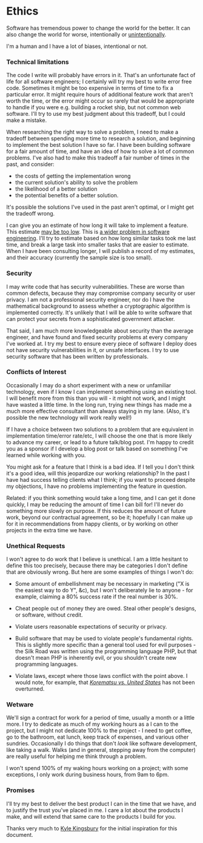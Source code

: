 # Ethics

Software has tremendous power to change the world for the better. It can also
change the world for worse, intentionally or [unintentionally][life-or-death].

I'm a human and I have a lot of biases, intentional or not.

### Technical limitations

The code I write will probably have errors in it. That's an unfortunate fact
of life for all software engineers; I certainly will try my best to write
error free code. Sometimes it might be too expensive in terms of time to fix a
particular error. It might require hours of additional feature work that aren't
worth the time, or the error might occur so rarely that would be appropriate to
handle if you were e.g. building a rocket ship, but not common web software.
I'll try to use my best judgment about this tradeoff, but I could make a
mistake.

When researching the right way to solve a problem, I need to make a tradeoff
between spending more time to research a solution, and beginning to implement
the best solution I have so far. I have been building software for a fair
amount of time, and have an idea of how to solve a lot of common problems. I've
also had to make this tradeoff a fair number of times in the past, and consider:

- the costs of getting the implementation wrong
- the current solution's ability to solve the problem
- the likelihood of a better solution
- the potential benefits of a better solution.

It's possible the solutions I've used in the past aren't optimal, or I might
get the tradeoff wrong.

I can give you an estimate of how long it will take to implement a feature.
This estimate [may be too low][estimate]. This is [a wider problem in software
engineering][estimation-problem]. I'll try to estimate based on how long
similar tasks took me last time, and break a large task into smaller tasks that
are easier to estimate. When I have been consulting longer, I will publish a
record of my estimates, and their accuracy (currently the sample size is too
small).

### Security

I may write code that has security vulnerabilities. These are worse than common
defects, because they may compromise company security or user privacy. I am not
a professional security engineer, nor do I have the mathematical background
to assess whether a cryptographic algorithm is implemented correctly. It's
unlikely that I will be able to write software that can protect your secrets
from a sophisticated government attacker.

That said, I am much more knowledgeable about security than the average
engineer, and have found and fixed security problems at every company I've
worked at. I try my best to ensure every piece of software I deploy does not
have security vulnerabilities in it, or unsafe interfaces. I try to use
security software that has been written by professionals.

### Conflicts of Interest

Occasionally I may do a short experiment with a new or unfamiliar technology,
even if I know I can implement something using an existing tool. I will benefit
more from this than you will - it might not work, and I might have wasted
a little time. In the long run, trying new things has made me a much more
effective consultant than always staying in my lane. (Also, it's possible the
new technology will work really well!)

If I have a choice between two solutions to a problem that are equivalent in
implementation time/error rate/etc, I will choose the one that is more likely
to advance my career, or lead to a future talk/blog post. I'm happy to credit
you as a sponsor if I develop a blog post or talk based on something I've
learned while working with you.

You might ask for a feature that I think is a bad idea. If I tell you I don't
think it's a good idea, will this jeopardize our working relationship? In the
past I have had success telling clients what I think; if you want to proceed
despite my objections, I have no problems implementing the feature in question.

Related: if you think something would take a long time, and I can get it done
quickly, I may be reducing the amount of time I can bill for! I'll never do
something more slowly on purpose. If this reduces the amount of future work,
beyond our contractual agreement, so be it; hopefully I can make up for it in
recommendations from happy clients, or by working on other projects in the
extra time we have.

### Unethical Requests

I won't agree to do work that I believe is unethical. I am a little hesitant to
define this too precisely, because there may be categories I don't define that
are obviously wrong. But here are some examples of things I won't do:

- Some amount of embellishment may be necessary in marketing ("X is the easiest
way to do Y", &c), but I won't deliberately lie to anyone - for example,
claiming a 80% success rate if the real number is 30%.

- Cheat people out of money they are owed. Steal other people's designs, or
software, without credit.

- Violate users reasonable expectations of security or privacy.

- Build software that may be used to violate people's fundamental rights. This
is slightly more specific than a general tool used for evil purposes - the Silk
Road was written using the programming language PHP, but that doesn't mean
PHP is inherently evil, or you shouldn't create new programming languages.

- Violate laws, except where those laws conflict with the point above. I would
note, for example, that [*Korematsu vs. United States*][korematsu] has not been
overturned.

### Wetware

We'll sign a contract for work for a period of time, usually a month or a
little more. I try to dedicate as much of my working hours as a I can to the
project, but I might not dedicate 100% to the project - I need to get coffee,
go to the bathroom, eat lunch, keep track of expenses, and various other
sundries. Occasionally I do things that don't *look* like software development,
like taking a walk. Walks (and in general, stepping away from the computer) are
really useful for helping me think through a problem.

I won't spend 100% of my waking hours working on a project; with some
exceptions, I only work during business hours, from 9am to 6pm.

### Promises

I'll try my best to deliver the best product I can in the time that we have,
and to justify the trust you've placed in me. I care a lot about the products
I make, and will extend that same care to the products I build for you.

Thanks very much to [Kyle Kingsbury][jepsen-ethics] for the initial inspiration
for this document.

[life-or-death]: https://techcrunch.com/2016/11/16/when-bias-in-product-design-means-life-or-death/
[jepsen-ethics]: http://jepsen.io/ethics.html
[estimate]: https://en.wikipedia.org/wiki/Planning_fallacy
[estimation-problem]: https://en.wikipedia.org/wiki/Software_development_effort_estimation<Paste>
[korematsu]: https://en.wikipedia.org/wiki/Korematsu_v._United_States
